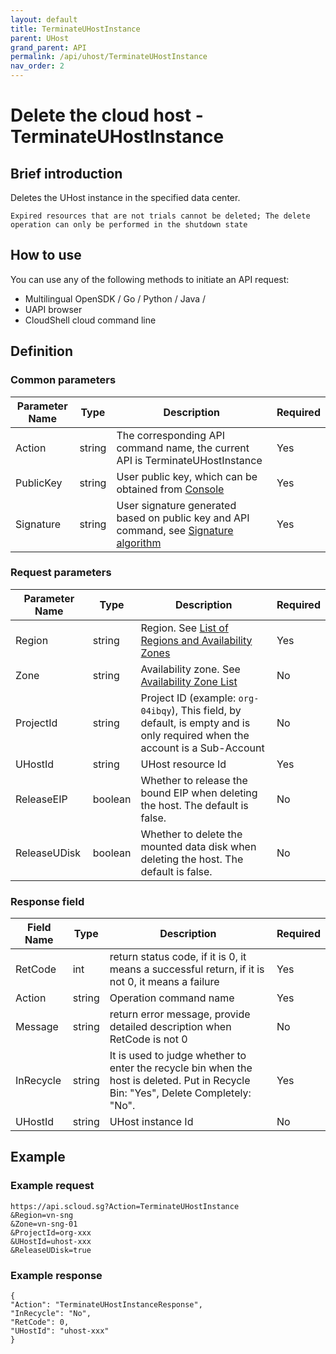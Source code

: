 ```yaml
---
layout: default
title: TerminateUHostInstance
parent: UHost
grand_parent: API
permalink: /api/uhost/TerminateUHostInstance
nav_order: 2
---
```

# Delete the cloud host - TerminateUHostInstance
## Brief introduction
Deletes the UHost instance in the specified data center.

`Expired resources that are not trials cannot be deleted; The delete operation can only be performed in the shutdown state`

## How to use
You can use any of the following methods to initiate an API request:

- Multilingual OpenSDK / Go / Python / Java /
- UAPI browser
- CloudShell cloud command line

## Definition
### Common parameters

| Parameter Name | Type | Description | Required |
| --- | --- | --- | --- |
| Action | string | The corresponding API command name, the current API is TerminateUHostInstance | Yes |
| PublicKey | string | User public key, which can be obtained from [Console](https://console.scloud.sg/uaccount/api_manage) | Yes |
| Signature | string | User signature generated based on public key and API command, see [Signature algorithm](https://docs.scloud.sg/api/common/signature-algorithm) | Yes |

### Request parameters

| Parameter Name | Type | Description | Required |
| --- | --- | --- | --- |
| Region | string | Region. See [List of Regions and Availability Zones](https://docs.scloud.sg/api/common/region-and-zone) | Yes |
| Zone | string | Availability zone. See [Availability Zone List](https://docs.scloud.sg/api/common/region-and-zone) | No |
| ProjectId | string | Project ID (example: `org-04ibqy`), This field, by default, is empty and is only required when the account is a Sub-Account | No |
| UHostId | string | UHost resource Id | Yes |
| ReleaseEIP | boolean | Whether to release the bound EIP when deleting the host. The default is false. | No |
| ReleaseUDisk | boolean | Whether to delete the mounted data disk when deleting the host. The default is false. | No |

### Response field

| Field Name | Type | Description | Required |
| --- | --- | --- | --- |
| RetCode | int | return status code, if it is 0, it means a successful return, if it is not 0, it means a failure | Yes |
| Action | string | Operation command name | Yes |
| Message | string | return error message, provide detailed description when RetCode is not 0 | No |
| InRecycle | string | It is used to judge whether to enter the recycle bin when the host is deleted. Put in Recycle Bin: "Yes", Delete Completely: "No". | Yes |
| UHostId | string | UHost instance Id | No |

## Example
### Example request

```
https://api.scloud.sg?Action=TerminateUHostInstance
&Region=vn-sng
&Zone=vn-sng-01
&ProjectId=org-xxx
&UHostId=uhost-xxx
&ReleaseUDisk=true
```

### Example response

```
{
"Action": "TerminateUHostInstanceResponse",
"InRecycle": "No",
"RetCode": 0,
"UHostId": "uhost-xxx"
}
```
